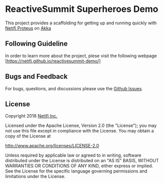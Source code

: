 # ReactiveSummit Superheroes Demo
This project provides a scaffolding for getting up and running quickly with [Netifi Proteus](http://www.netifi.com/proteus.html) on [Akka](https://akka.io/)

## Following Guideline

In order to learn more about the project, plese visit the following webpage [https://netifi.github.io/reactivesummit-demo/]

## Bugs and Feedback
For bugs, questions, and discussions please use the [Github Issues](https://github.com/netifi/reactivesummit-demo/issues).

## License
Copyright 2018 [Netifi Inc.](https://www.netifi.com)

Licensed under the Apache License, Version 2.0 (the "License");
you may not use this file except in compliance with the License.
You may obtain a copy of the License at

   http://www.apache.org/licenses/LICENSE-2.0

Unless required by applicable law or agreed to in writing, software
distributed under the License is distributed on an "AS IS" BASIS,
WITHOUT WARRANTIES OR CONDITIONS OF ANY KIND, either express or implied.
See the License for the specific language governing permissions and
limitations under the License.
